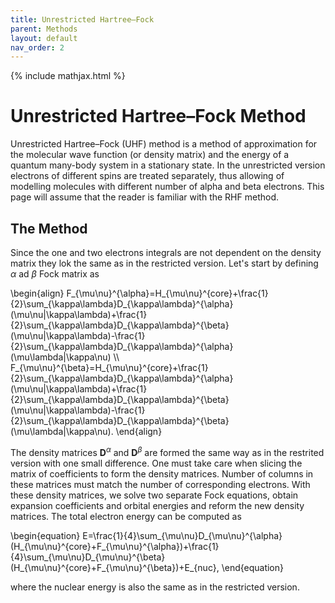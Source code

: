 ```yaml
---
title: Unrestricted Hartree–Fock
parent: Methods
layout: default
nav_order: 2
---
```

{% include mathjax.html %}

# Unrestricted Hartree–Fock Method

Unrestricted Hartree–Fock (UHF) method is a method of approximation for the molecular wave function (or density matrix) and the energy of a quantum many-body system in a stationary state. In the unrestricted version electrons of different spins are treated separately, thus allowing of modelling molecules with different number of alpha and beta electrons. This page will assume that the reader is familiar with the RHF method.

## The Method

Since the one and two electrons integrals are not dependent on the density matrix they lok the same as in the restricted version. Let's start by defining $\alpha$ ad $\beta$ Fock matrix as

\begin{align}
F_{\mu\nu}^{\alpha}=H_{\mu\nu}^{core}+\frac{1}{2}\sum_{\kappa\lambda}D_{\kappa\lambda}^{\alpha}(\mu\nu|\kappa\lambda)+\frac{1}{2}\sum_{\kappa\lambda}D_{\kappa\lambda}^{\beta}(\mu\nu|\kappa\lambda)-\frac{1}{2}\sum_{\kappa\lambda}D_{\kappa\lambda}^{\alpha}(\mu\lambda|\kappa\nu) \\\\\
F_{\mu\nu}^{\beta}=H_{\mu\nu}^{core}+\frac{1}{2}\sum_{\kappa\lambda}D_{\kappa\lambda}^{\alpha}(\mu\nu|\kappa\lambda)+\frac{1}{2}\sum_{\kappa\lambda}D_{\kappa\lambda}^{\beta}(\mu\nu|\kappa\lambda)-\frac{1}{2}\sum_{\kappa\lambda}D_{\kappa\lambda}^{\beta}(\mu\lambda|\kappa\nu).
\end{align}

The density matrices $\mathbf{D}^{\alpha}$ and $\mathbf{D}^{\beta}$ are formed the same way as in the restrited version with one small difference. One must take care when slicing the matrix of coefficients to form the density matrices. Number of columns in these matrices must match the number of corresponding electrons. With these density matrices, we solve two separate Fock equations, obtain expansion coefficients and orbital energies and reform the new density matrices. The total electron energy can be computed as

\begin{equation}
E=\frac{1}{4}\sum_{\mu\nu}D_{\mu\nu}^{\alpha}(H_{\mu\nu}^{core}+F_{\mu\nu}^{\alpha})+\frac{1}{4}\sum_{\mu\nu}D_{\mu\nu}^{\beta}(H_{\mu\nu}^{core}+F_{\mu\nu}^{\beta})+E_{nuc},
\end{equation}

where the nuclear energy is also the same as in the restricted version. 
